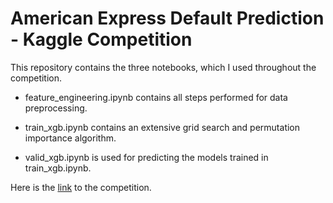 
# American Express Default Prediction - Kaggle Competition 

This repository contains the three notebooks, which I used throughout the competition.

- feature_engineering.ipynb contains all steps performed for data preprocessing.

- train_xgb.ipynb contains an extensive grid search and permutation importance algorithm.

- valid_xgb.ipynb is used for predicting the models trained in train_xgb.ipynb.

Here is the [link][amex] to the competition.


[amex]: https://www.kaggle.com/competitions/amex-default-prediction